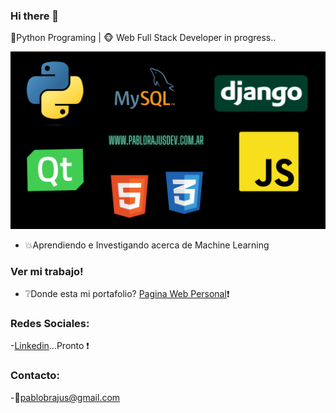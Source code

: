 ### Hi there 👋

 :snake:Python Programing  | :monkey_face: Web Full Stack Developer in progress.. 

[![mi imagen no cargo :(](https://raw.githubusercontent.com/pablobrajus/pablobrajus/main/imagen_presentacion.png)](http://www.pablobrajusdev.com.ar)


- :boom:Aprendiendo e Investigando acerca de Machine Learning

### Ver mi trabajo!
- :grey_question:Donde esta mi portafolio? [Pagina Web Personal](https://www.pablobrajusdev.com.ar):exclamation:


### Redes Sociales:

-[Linkedin](https://www.google.com.ar )...Pronto :exclamation:

### Contacto:

-:email:[pablobrajus@gmail.com](mailto:pablobrajus@gmail.com)

